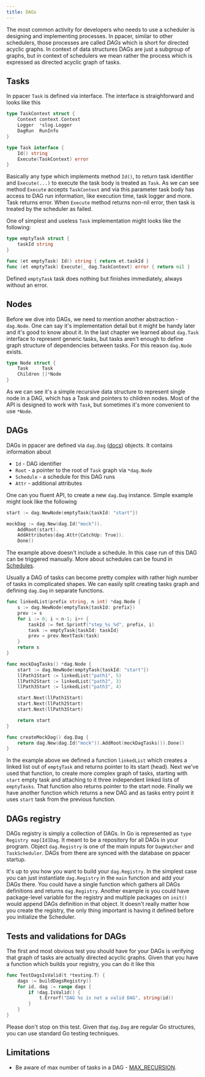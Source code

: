 ```yaml
---
title: DAGs
---
```


The most common activity for developers who needs to use a scheduler is
designing and implementing processes. In ppacer, similar to other schedulers,
those processes are called *DAGs* which is short for directed acyclic graphs.
In context of data structures DAGs are just a subgroup of graphs, but in
context of schedulers we mean rather the process which is expressed as directed
acyclic graph of tasks.


## Tasks

In ppacer `Task` is defined via interface. The interface is straighforward and
looks like this

```go
type TaskContext struct {
    Context context.Context
    Logger  *slog.Logger
    DagRun  RunInfo
}

type Task interface {
    Id() string
    Execute(TaskContext) error
}
```

Basically any type which implements method `Id()`, to return task identifier
and `Execute(...)` to execute the task body is treated as `Task`. As we can see
method `Execute` accepts `TaskContext` and via this parameter task body has
access to DAG run information, like execution time, task logger and more. Task
returns error. When `Execute` method returns non-nil error, then task is
treated by the scheduler as failed.

One of simplest and useless `Task` implementation might looks like the
following:

```go
type emptyTask struct {
    taskId string
}

func (et emptyTask) Id() string { return et.taskId }
func (et emptyTask) Execute(_ dag.TaskContext) error { return nil }
```

Defined `emptyTask` task does nothing but finishes immediately, always without
an error.


## Nodes

Before we dive into DAGs, we need to mention another abstraction -
`dag.Node`. One can say it's implementation detail but it might be handy later
and it's good to know about it. In the last chapter we learned about `dag.Task`
interface to represent generic tasks, but tasks aren't enough to define graph
structure of dependencies between tasks. For this reason `dag.Node` exists.


```go
type Node struct {
    Task     Task
    Children []*Node
}

```

As we can see it's a simple recursive data structure to represent single node
in a DAG, which has a Task and pointers to children nodes. Most of the API is
designed to work with `Task`, but sometimes it's more convenient to use
`*Node`.


## DAGs

DAGs in ppacer are defined via `dag.Dag`
([docs](https://pkg.go.dev/github.com/ppacer/core/dag#Dag)) objects. It
contains information about

* `Id` - DAG identifier
* `Root` - a pointer to the root of `Task` graph via `*dag.Node`
* `Schedule` - a schedule for this DAG runs
* `Attr` - additional attributes


One can you fluent API, to create a new `dag.Dag` instance. Simple example
might look like the following


```go
start := dag.NewNode(emptyTask{taskId: "start"})

mockDag := dag.New(dag.Id("mock")).
    AddRoot(start).
    AddAttributes(dag.Attr{CatchUp: True}).
    Done()
```

The example above doesn't include a schedule. In this case run of this DAG can
be triggered manually. More about schedules can be found in
[Schedules](/internals/schedules/).


Usually a DAG of tasks can become pretty complex with rather high number of
tasks in complicated shapes. We can easily split creating tasks graph and
defining `dag.Dag` in separate functions.


```go "linkedList" "mockDagTasks"
func linkedList(prefix string, n int) *dag.Node {
    s := dag.NewNode(emptyTask{taskId: prefix})
    prev := s
    for i := 0; i < n-1; i++ {
        taskId := fmt.Sprintf("step_%s_%d", prefix, i)
        task := emptyTask{taskId: taskId}
        prev = prev.NextTask(task)
    }
    return s
}

func mockDagTasks() *dag.Node {
    start := dag.NewNode(emptyTask{taskId: "start"})
    llPath1Start := linkedList("path1", 5)
    llPath2Start := linkedList("path2", 3)
    llPath3Start := linkedList("path3", 4)

    start.Next(llPath1Start)
    start.Next(llPath2Start)
    start.Next(llPath3Start)

    return start
}

func createMockDag() dag.Dag {
    return dag.New(dag.Id("mock")).AddRoot(mockDagTasks()).Done()
}
```

In the example above we defined a function `linkedList` which creates a linked
list out of `emptyTask` and returns pointer to its start (head). Next we've
used that function, to create more complex graph of tasks, starting with
`start` empty task and attaching to it three independent linked lists of
`emptyTasks`. That function also returns pointer to the start node. Finally we
have another function which returns a new DAG and as tasks entry point it uses
`start` task from the previous function.


## DAGs registry

DAGs registry is simply a collection of DAGs. In Go is represented as `type
Registry map[Id]Dag`. It meant to be a repository for all DAGs in your program.
Object `dag.Registry` is one of the main inputs for `DagWatcher` and
`TaskScheduler`. DAGs from there are synced with the database on ppacer
startup.

It's up to you how you want to build your `dag.Registry`. In the simplest case
you can just instantiate `dag.Registry` in the `main` function and add your
DAGs there. You could have a single function which gathers all DAGs definitions
and returns `dag.Registry`. Another example is you could have package-level
variable for the registry and multiple packages on `init()` would append DAGs
definition in that object. It doesn't really matter how you create the
registry, the only thing important is having it defined before you initialize
the Scheduler.


## Tests and validations for DAGs

The first and most obvious test you should have for your DAGs is verifying that
graph of tasks are actually directed acyclic graphs. Given that you have a
function which builds your registry, you can do it like this


```go
func TestDagsIsValid(t *testing.T) {
    dags := buildDagsRegistry()
    for id, dag := range dags {
        if !dag.IsValid() {
            t.Errorf("DAG %s is not a valid DAG", string(id))
        }
    }
}
```

Please don't stop on this test. Given that `dag.Dag` are regular Go structures,
you can use standard Go testing techniques.


## Limitations

* Be aware of max number of tasks in a DAG -
  [MAX_RECURSION](https://pkg.go.dev/github.com/ppacer/core/dag#pkg-constants).
